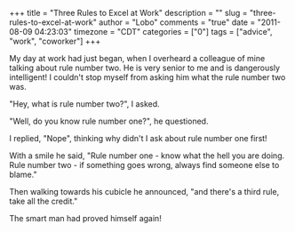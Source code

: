 +++
title = "Three Rules to Excel at Work"
description = ""
slug = "three-rules-to-excel-at-work"
author = "Lobo"
comments = "true"
date = "2011-08-09 04:23:03"
timezone = "CDT"
categories = ["0"]
tags = ["advice", "work", "coworker"]
+++

My day at work had just began, when I overheard a colleague of mine talking about rule number two. He is very senior to me and is dangerously intelligent! I couldn't stop myself from asking him what the rule number two was.


"Hey, what is rule number two?", I asked.

"Well, do you know rule number one?", he questioned.

I replied, "Nope", thinking why didn't I ask about rule number one first!

With a smile he said, "Rule number one - know what the hell you are doing. Rule number two - if something goes wrong, always find someone else to blame."

Then walking towards his cubicle he announced, "and there's a third rule, take all the credit."

The smart man had proved himself again!
